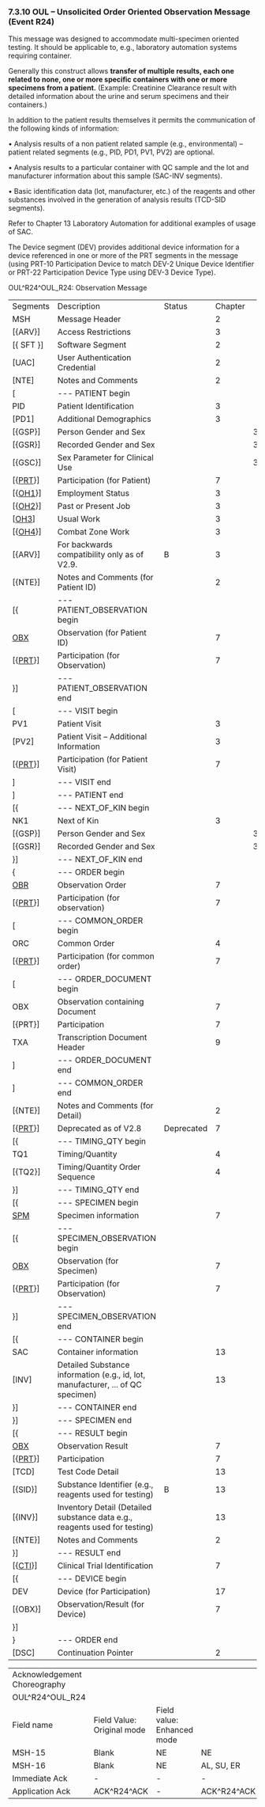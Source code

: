 ### 7.3.10 OUL – Unsolicited Order Oriented Observation Message (Event R24)

This message was designed to accommodate multi-specimen oriented testing. It should be applicable to, e.g., laboratory automation systems requiring container.

Generally this construct allows **transfer of multiple results, each one related to none, one or more specific containers with one or more specimens from a patient.** (Example: Creatinine Clearance result with detailed information about the urine and serum specimens and their containers.)

In addition to the patient results themselves it permits the communication of the following kinds of information:

• Analysis results of a non patient related sample (e.g., environmental) – patient related segments (e.g., PID, PD1, PV1, PV2) are optional.

• Analysis results to a particular container with QC sample and the lot and manufacturer information about this sample (SAC-INV segments).

• Basic identification data (lot, manufacturer, etc.) of the reagents and other substances involved in the generation of analysis results (TCD-SID segments).

Refer to Chapter 13 Laboratory Automation for additional examples of usage of SAC.

The Device segment (DEV) provides additional device information for a device referenced in one or more of the PRT segments in the message (using PRT-10 Participation Device to match DEV-2 Unique Device Identifier or PRT-22 Participation Device Type using DEV-3 Device Type).

OUL^R24^OUL_R24: Observation Message

|     |     |     |     |     |     |
| --- | --- | --- | --- | --- | --- |
| Segments | Description | Status | Chapter |  |  |
| MSH | Message Header |  | 2 |  |  |
| [\{ARV}] | Access Restrictions |  | 3 |  |  |
| [\{ SFT }] | Software Segment |  | 2 |  |  |
| [UAC] | User Authentication Credential |  | 2 |  |  |
| [NTE] | Notes and Comments |  | 2 |  |  |
| [ | --- PATIENT begin |  |  |  |  |
| PID | Patient Identification |  | 3 |  |  |
| [PD1] | Additional Demographics |  | 3 |  |  |
| [\{GSP}] | Person Gender and Sex |  |  | 3 |  |
| [\{GSR}] | Recorded Gender and Sex |  |  | 3 |  |
| [\{GSC}] | Sex Parameter for Clinical Use |  |  | 3 |  |
| [\{[PRT](#obx-31-action-code-id-00816)}] | Participation (for Patient) |  | 7 |  |  |
| [\{[OH1](#OH1)}] | Employment Status |  | 3 |  |  |
| [\{[OH2](#OH2)}] | Past or Present Job |  | 3 |  |  |
| [[OH3](#OH3)] | Usual Work |  | 3 |  |  |
| [\{[OH4](#OH4)}] | Combat Zone Work |  | 3 |  |  |
| [\{ARV}] | For backwards compatibility only as of V2.9. | B | 3 |  |  |
| [\{NTE}] | Notes and Comments (for Patient ID) |  | 2 |  |  |
| [\{ | --- PATIENT_OBSERVATION begin |  |  |  |  |
| [OBX](#obx-observationresult-segment) | Observation (for Patient ID) |  | 7 |  |  |
| [\{[PRT](#obx-31-action-code-id-00816)}] | Participation (for Observation) |  | 7 |  |  |
| }] | --- PATIENT_OBSERVATION end |  |  |  |  |
| [ | --- VISIT begin |  |  |  |  |
| PV1 | Patient Visit |  | 3 |  |  |
| [PV2] | Patient Visit – Additional Information |  | 3 |  |  |
| [\{[PRT](#obx-31-action-code-id-00816)}] | Participation (for Patient Visit) |  | 7 |  |  |
| ] | --- VISIT end |  |  |  |  |
| ] | --- PATIENT end |  |  |  |  |
| [\{ | --- NEXT_OF_KIN begin |  |  |  |  |
| NK1 | Next of Kin |  | 3 |  |  |
| [\{GSP}] | Person Gender and Sex |  |  | 3 |  |
| [\{GSR}] | Recorded Gender and Sex |  |  | 3 |  |
| }] | --- NEXT_OF_KIN end |  |  |  |  |
| \{ | --- ORDER begin |  |  |  |  |
| [OBR](#OBR) | Observation Order |  | 7 |  |  |
| [\{[PRT](#obx-31-action-code-id-00816)}] | Participation (for observation) |  | 7 |  |  |
| [ | --- COMMON_ORDER begin |  |  |  |  |
| ORC | Common Order |  | 4 |  |  |
| [\{[PRT](#obx-31-action-code-id-00816)}] | Participation (for common order) |  | 7 |  |  |
| [ | --- ORDER_DOCUMENT begin |  |  |  |  |
| OBX | Observation containing Document |  | 7 |  |  |
| [\{PRT}] | Participation |  | 7 |  |  |
| TXA | Transcription Document Header |  | 9 |  |  |
| ] | --- ORDER_DOCUMENT end |  |  |  |  |
| ] | --- COMMON_ORDER end |  |  |  |  |
| [\{NTE}] | Notes and Comments (for Detail) |  | 2 |  |  |
| [\{[PRT](#obx-31-action-code-id-00816)}] | Deprecated as of V2.8 | Deprecated | 7 |  |  |
| [\{ | --- TIMING_QTY begin |  |  |  |  |
| TQ1 | Timing/Quantity |  | 4 |  |  |
| [\{TQ2}] | Timing/Quantity Order Sequence |  | 4 |  |  |
| }] | --- TIMING_QTY end |  |  |  |  |
| [\{ | --- SPECIMEN begin |  |  |  |  |
| [SPM](#SPM) | Specimen information |  | 7 |  |  |
| [\{ | --- SPECIMEN_OBSERVATION begin |  |  |  |  |
| [OBX](#OBX) | Observation (for Specimen) |  | 7 |  |  |
| [\{[PRT](#obx-31-action-code-id-00816)}] | Participation (for Observation) |  | 7 |  |  |
| }] | --- SPECIMEN_OBSERVATION end |  |  |  |  |
| [\{ | --- CONTAINER begin |  |  |  |  |
| SAC | Container information |  | 13 |  |  |
| [INV] | Detailed Substance information (e.g., id, lot, manufacturer, ... of QC specimen) |  | 13 |  |  |
| }] | --- CONTAINER end |  |  |  |  |
| }] | --- SPECIMEN end |  |  |  |  |
| [\{ | --- RESULT begin |  |  |  |  |
| [OBX](#OBX) | Observation Result |  | 7 |  |  |
| [\{[PRT](#obx-31-action-code-id-00816)}] | Participation |  | 7 |  |  |
| [TCD] | Test Code Detail |  | 13 |  |  |
| [\{SID}] | Substance Identifier (e.g., reagents used for testing) | B | 13 |  |  |
| [\{INV}] | Inventory Detail (Detailed substance data e.g., reagents used for testing) |  | 13 |  |  |
| [\{NTE}] | Notes and Comments |  | 2 |  |  |
| }] | --- RESULT end |  |  |  |  |
| [\{[CTI](#CTI)}] | Clinical Trial Identification |  | 7 |  |  |
| [\{ | --- DEVICE begin |  |  |  |  |
| DEV | Device (for Participation) |  | 17 |  |  |
| [\{OBX}] | Observation/Result (for Device) |  | 7 |  |  |
| }] |  |  |  |  |  |
| } | --- ORDER end |  |  |  |  |
| [DSC] | Continuation Pointer |  | 2 |  |  |

|     |     |     |     |     |
| --- | --- | --- | --- | --- |
| Acknowledgement Choreography |  |  |  |  |
| OUL^R24^OUL_R24 |  |  |  |  |
| Field name | Field Value: Original mode | Field value: Enhanced mode |  |  |
| MSH-15 | Blank | NE | NE | AL, SU, ER |
| MSH-16 | Blank | NE | AL, SU, ER | AL, SU, ER |
| Immediate Ack | - | - | - | ACK^R24^ACK |
| Application Ack | ACK^R24^ACK | - | ACK^R24^ACK | ACK^R24^ACK |
